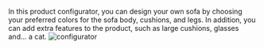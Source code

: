 In this product configurator, you can design your own sofa by choosing your preferred colors for the sofa body, cushions, and legs. In addition, you can add extra features to the product, such as large cushions, glasses and... a cat.
![configurator](https://user-images.githubusercontent.com/78381060/139956769-d938db55-7fdb-4893-b875-127af5783ebb.jpg)
